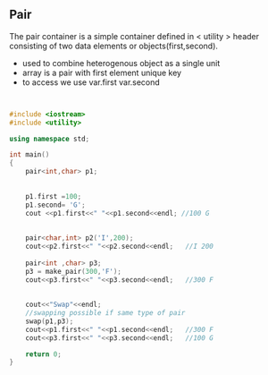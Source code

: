 ## Pair

The pair container is a simple container defined in < utility > header consisting of two data elements or objects(first,second).
* used to combine heterogenous object as a single unit
* array is a pair with first element unique key
* to access we use var.first var.second


```cpp


#include <iostream>
#include <utility>

using namespace std;

int main()
{
    pair<int,char> p1;
    
    
    p1.first =100;
    p1.second= 'G';
    cout <<p1.first<<" "<<p1.second<<endl; //100 G
    
    
    pair<char,int> p2('I',200);
    cout<<p2.first<<" "<<p2.second<<endl;   //I 200
    
    pair<int ,char> p3;
    p3 = make_pair(300,'F');
    cout<<p3.first<<" "<<p3.second<<endl;   //300 F
    
    
    cout<<"Swap"<<endl;
    //swapping possible if same type of pair
    swap(p1,p3);
    cout<<p1.first<<" "<<p1.second<<endl;   //300 F
    cout<<p3.first<<" "<<p3.second<<endl;   //100 G

    return 0;
}



```